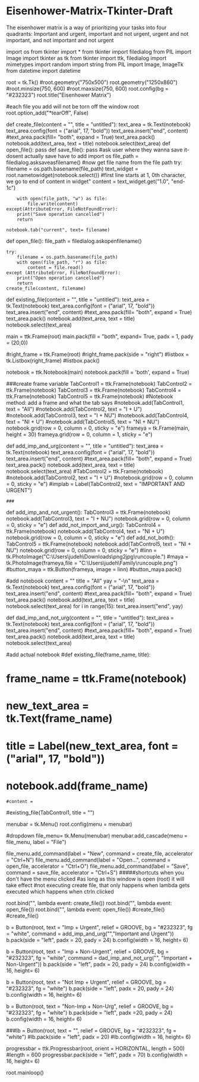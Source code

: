 



# Eisenhower-Matrix-Tkinter-Draft
The eisenhower matrix is a way of prioritizing your tasks into four quadrants: Important and urgent, important and not urgent, urgent and not important, and not important and not urgent 





import os
from tkinter import *
from tkinter import filedialog
from PIL import Image
import tkinter as tk
from tkinter import ttk, filedialog
import mimetypes
import random 
import string
from PIL import Image, ImageTk
from datetime import datetime

root = tk.Tk()
#root.geometry("750x500")
root.geometry("1250x860")
#root.minsize(750, 600)
#root.maxsize(750, 600)
root.config(bg = "#232323")
root.title("Eisenhower Matrix")



#each file you add will not be torn off the window root
root.option_add("*tearOff", False)


def create_file(content = "", title = "untitled"):
    text_area = tk.Text(notebook)
    text_area.config(font = ("arial", 17, "bold"))
    text_area.insert("end", content)
    #text_area.pack(fill= "both", expand = True)
    text_area.pack()
    notebook.add(text_area, text = title)
    notebook.select(text_area)
def open_file():
    pass
def save_file():
    pass
    #ask user where they wanna save it- dosent actually save have to add import os
    file_path = filedialog.asksaveasfilename()
    #now get file name from the file path
    try:
        filename = os.path.basename(file_path)
        text_widget = root.nametowidget(notebook.select())
        #first line starts at 1, 0th character, we go to end of content in widget"
        content = text_widget.get("1.0", "end-1c")
        
        with open(file_path, "w") as file:
            file.write(content)
    except(AttributeError, FileNotFoundError):
        print("Save operation cancelled")
        return
    
    notebook.tab("current", text= filename)
    
def open_file():
    file_path = filedialog.askopenfilename()
    
    try:
        filename = os.path.basename(file_path)
        with open(file_path, "r") as file:
            content = file.read()
    except (AttributeError, FileNotFoundError):
        print("Open operation cancelled")
        return
    create_file(content, filename)
    
def existing_file(content = "", title = "untitled"):
    text_area = tk.Text(notebook)
    text_area.config(font = ("arial", 17, "bold"))
    text_area.insert("end", content)
    #text_area.pack(fill= "both", expand = True)
    text_area.pack()
    notebook.add(text_area, text = title)
    notebook.select(text_area)

        
        
main = ttk.Frame(root)
main.pack(fill = "both", expand= True, padx = 1, pady = (20,0))

#right_frame = ttk.Frame(root)
#right_frame.pack(side = "right")
#listbox = tk.Listbox(right_frame)
#listbox.pack()

notebook = ttk.Notebook(main)
notebook.pack(fill = 'both', expand = True)

###create frame variable
TabControl1 = ttk.Frame(notebook)
TabControl2 = ttk.Frame(notebook)
TabControl3 = ttk.Frame(notebook)
TabControl4 = ttk.Frame(notebook)
TabControl5 = ttk.Frame(notebook)
#Notebook method: add a frame and what the tab says
#notebook.add(TabControl1, text = "All")
#notebook.add(TabControl2, text = "I + U")
#notebook.add(TabControl3, text = "I + NU")
#notebook.add(TabControl4, text = "NI + U")
#notebook.add(TabControl5, text = "NI + NU")
notebook.grid(row = 0, column = 0, sticky = "e")
frameya = tk.Frame(main, height = 30)
frameya.grid(row = 0, column = 1, sticky = "e")

def add_imp_and_urg(content = "", title = "untitled"):
    text_area = tk.Text(notebook)
    text_area.config(font = ("arial", 17, "bold"))
    text_area.insert("end", content)
    #text_area.pack(fill= "both", expand = True)
    text_area.pack()
    notebook.add(text_area, text = title)
    notebook.select(text_area)
    #TabControl2 = ttk.Frame(notebook)
    #notebook.add(TabControl2, text = "I + U")
    #notebook.grid(row = 0, column = 0, sticky = "e")
    #implab = Label(TabControl2, text = "IMPORTANT AND URGENT")
    
    ###
def add_imp_and_not_urgent():
    TabControl3 = ttk.Frame(notebook)
    notebook.add(TabControl3, text = "I + NU")
    notebook.grid(row = 0, column = 0, sticky = "e")
def add_not_import_and_urg():
    TabControl4 = ttk.Frame(notebook)
    notebook.add(TabControl4, text = "NI + U")
    notebook.grid(row = 0, column = 0, sticky = "e")
def add_not_both():
    TabControl5 = ttk.Frame(notebook)
    notebook.add(TabControl5, text = "NI + NU")
    notebook.grid(row = 0, column = 0, sticky = "e")
#linn = tk.PhotoImage("C:\\Users\\judeh\\Downloads\\png2jpg\\runcouple.")
#maya = tk.PhotoImage(frameya,file = "C:\\Users\\judeh\\Family\\runcouple.png")
#button_maya = ttk.Button(frameya, image = linn)
#button_maya.pack()


#add notebook
content = ""
title = "All"
yay = "-\n"
text_area = tk.Text(notebook)
text_area.config(font = ("arial", 17, "bold"))
text_area.insert("end", content)
#text_area.pack(fill= "both", expand = True)
text_area.pack()
notebook.add(text_area, text = title)
notebook.select(text_area)
for i in range(15):
    text_area.insert("end", yay)
    
def dad_imp_and_not_urg(content = "", title = "untitled"):
    text_area = tk.Text(notebook)
    text_area.config(font = ("arial", 17, "bold"))
    text_area.insert("end", content)
    #text_area.pack(fill= "both", expand = True)
    text_area.pack()
    notebook.add(text_area, text = title)
    notebook.select(text_area)

#add actual notebook
#def existing_file(frame_name, title):
#    frame_name = ttk.Frame(notebook)
#    new_text_area = tk.Text(frame_name)
#    title = Label(new_text_area, font = ("arial", 17, "bold"))
#    notebook.add(frame_name)
    #content = 

#existing_file(TabControl1, title = "")


menubar = tk.Menu()
root.config(menu = menubar)

#dropdown
file_menu= tk.Menu(menubar)
menubar.add_cascade(menu = file_menu, label = "File")

file_menu.add_command(label = "New", command = create_file, accelerator = "Ctrl+N")
file_menu.add_command(label = "Open...", command = open_file, accelerator = "Ctrl+O")
file_menu.add_command(label = "Save", command = save_file, accelerator = "Ctrl+S")
#####shortcuts when you don't have the menu clicked
#as long as this window is open (root) it will take effect
#not executing create file, that only happens when lambda gets executed which happens when ctrln clicked

root.bind("<Control-n>", lambda event: create_file())
root.bind("<Control-o>", lambda event: open_file())
root.bind("<Control-s>", lambda event: open_file())
#create_file()
#create_file()
 



b = Button(root, text = "Imp + Urgent", relief = GROOVE, bg = "#232323", fg = "white", command = add_imp_and_urg("","Important and Urgent"))
b.pack(side = "left", padx = 20, pady = 24)
b.config(width = 16, height= 6)

b = Button(root, text = "Imp + Non-Urgent", relief = GROOVE, bg = "#232323", fg = "white", command = dad_imp_and_not_urg("", "Important + Non-Urgent"))
b.pack(side = "left", padx = 20, pady = 24)
b.config(width = 16, height= 6)

b = Button(root, text = "Not Imp + Urgent", relief = GROOVE, bg = "#232323", fg = "white")
b.pack(side = "left", padx = 20, pady = 24)
b.config(width = 16, height= 6)

b = Button(root, text = "Non-Imp + Non-Urg", relief = GROOVE, bg = "#232323", fg = "white")
b.pack(side = "left", padx =20, pady = 24)
b.config(width = 16, height= 6)

###lb = Button(root, text = "", relief = GROOVE, bg = "#232323", fg = "white")
#lb.pack(side = "left", padx = 20)
#lb.config(width = 16, height= 6)

progressbar = ttk.Progressbar(root, orient = HORIZONTAL, length = 500)
#length = 600
progressbar.pack(side = "left", padx = 70)
b.config(width = 16, height= 6)



root.mainloop()
